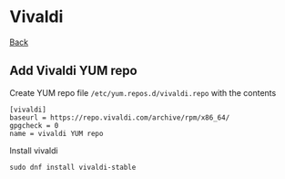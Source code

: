 # **Vivaldi**

[Back](./README.md)

## **Add Vivaldi YUM repo**

Create YUM repo file ```/etc/yum.repos.d/vivaldi.repo``` with the contents

```(shell)
[vivaldi]
baseurl = https://repo.vivaldi.com/archive/rpm/x86_64/
gpgcheck = 0
name = vivaldi YUM repo
```

Install vivaldi

```(shell)
sudo dnf install vivaldi-stable
```
